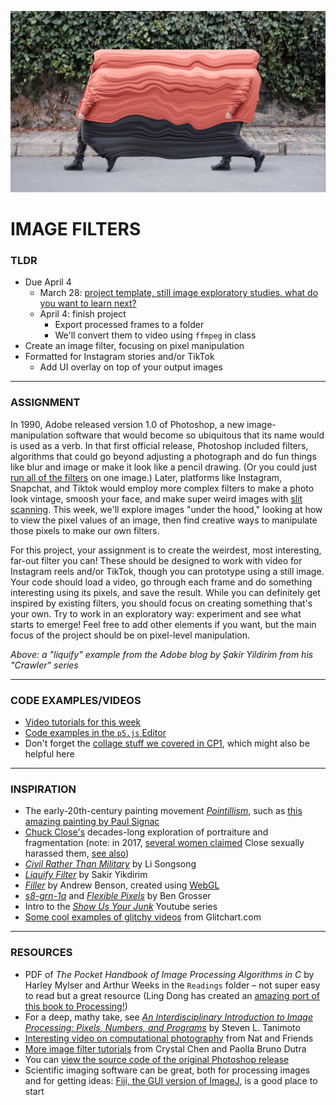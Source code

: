 ![A "liquify" example from the Adobe blog by Şakir Yildirim from his "Crawler" series](Images/SakirYikdirim-LiquifyFilter-2017.jpg)

# IMAGE FILTERS

### TLDR  
* Due April 4  
  * March 28: [project template, still image exploratory studies, what do you want to learn next?](Part01-ExploratoryStudies.md)  
  * April 4: finish project  
    * Export processed frames to a folder  
    * We'll convert them to video using `ffmpeg` in class  
* Create an image filter, focusing on pixel manipulation  
* Formatted for Instagram stories and/or TikTok  
  * Add UI overlay on top of your output images  

***

### ASSIGNMENT  
In 1990, Adobe released version 1.0 of Photoshop, a new image-manipulation software that would become so ubiquitous that its name would is used as a verb. In that first official release, Photoshop included filters, algorithms that could go beyond adjusting a photograph and do fun things like blur and image or make it look like a pencil drawing. (Or you could just [run all of the filters](https://www.mentalfloss.com/article/19616/every-photoshop-filter) on one image.) Later, platforms like Instagram, Snapchat, and Tiktok would employ more complex filters to make a photo look vintage, smoosh your face, and make super weird images with [slit scanning](https://en.wikipedia.org/wiki/Slit-scan_photography). This week, we'll explore images "under the hood," looking at how to view  the pixel values of an image, then find creative ways to manipulate those pixels to make our own filters.

For this project, your assignment is to create the weirdest, most interesting, far-out filter you can! These should be designed to work with video for Instagram reels and/or TikTok, though you can prototype using a still image. Your code should load a video, go through each frame and do something interesting using its pixels, and save the result. While you can definitely get inspired by existing filters, you should focus on creating something that's your own. Try to work in an exploratory way: experiment and see what starts to emerge! Feel free to add other elements if you want, but the main focus of the project should be on pixel-level manipulation.

*Above: a "liquify" example from the Adobe blog by Şakir Yildirim from his "Crawler" series*

***

### CODE EXAMPLES/VIDEOS  
* [Video tutorials for this week](https://youtube.com/playlist?list=PLsGCUnpinsDkDT1Kr4oy5tmpd2N3LP9qJ)  
* [Code examples in the `p5.js` Editor](https://editor.p5js.org/jeffThompson/collections/lImWSKT1-)  
* Don't forget the [collage stuff we covered in CP1](https://github.com/jeffThompson/CreativeProgramming1/tree/master/Week06_Collage), which might also be helpful here  

***

### INSPIRATION  
* The early-20th-century painting movement [*Pointillism*](https://en.wikipedia.org/wiki/Pointillism), such as [this amazing painting by Paul Signac](https://en.wikipedia.org/wiki/Paul_Signac#/media/File:Paul_Signac,_1893,_Femme_%C3%A0_l'ombrelle,_oil_on_canvas,_81_x_65_cm,_Mus%C3%A9e_d'Orsay.jpg)  
* [Chuck Close's](https://www.pacegallery.com/artists/chuck-close) decades-long exploration of portraiture and fragmentation (note: in 2017, [several women claimed](https://hyperallergic.com/420538/four-more-women-allege-sexual-misconduct-by-chuck-close/) Close sexually harassed them, [see also](https://www.theguardian.com/artanddesign/2018/feb/15/chuck-close-art-sexual-harassment-pafa))  
* [*Civil Rather Than Military*](https://www.pacegallery.com/exhibitions/li-songsong-8) by Li Songsong  
* [*Liquify Filter*](https://helpx.adobe.com/photoshop/how-to/liquify-filter-motion-effects.html) by Sakir Yikdirim  
* [*Filler*](https://pixlpa.com/filler) by Andrew Benson, created using [WebGL](https://en.wikipedia.org/wiki/WebGL)  
* [*s8-grn-1a*](https://vimeo.com/305185958) and [*Flexible Pixels*](https://bengrosser.com/projects/flexible-pixels) by Ben Grosser  
* Intro to the [*Show Us Your Junk*](https://youtu.be/NwkF3-JmSeA?t=29) Youtube series  
* [Some cool examples of glitchy videos](https://glitchart.com/bpmc-players-ball-08-17) from Glitchart.com  

***

### RESOURCES  
* PDF of *The Pocket Handbook of Image Processing Algorithms in C* by Harley Mylser and Arthur Weeks in the `Readings` folder – not super easy to read but a great resource (Ling Dong has created an [amazing port of this book to Processing!](https://github.com/LingDong-/Processing-Demos-for-The-Pocket-Handbook-of-Image-Processing-Algorithms))  
* For a deep, mathy take, see [*An Interdisciplinary Introduction to Image Processing: Pixels, Numbers, and Programs*](https://mitpress.mit.edu/books/interdisciplinary-introduction-image-processing) by Steven L. Tanimoto  
* [Interesting video on computational photography](https://www.youtube.com/watch?v=PIbeiddq_CQ) from Nat and Friends  
* [More image filter tutorials](https://idmnyu.github.io/p5.js-image/Filters/index.html) from Crystal Chen and Paolla Bruno Dutra  
* You can [view the source code of the original Photoshop release](https://web.archive.org/web/20140507131754/http://www.computerhistory.org/atchm/adobe-photoshop-source-code/)  
* Scientific imaging software can be great, both for processing images and for getting ideas: [Fiji, the GUI version of ImageJ](https://fiji.sc/), is a good place to start  

